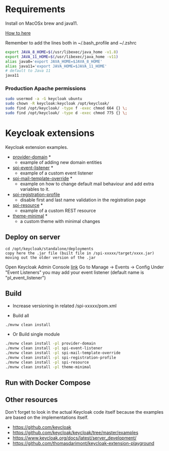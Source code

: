 # Requirements

Install on MacOSx brew and java11.

[How to here](https://devqa.io/brew-install-java/)

Remember to add the lines both in ~/.bash_profile and ~/.zshrc

``` sh
export JAVA_8_HOME=$(/usr/libexec/java_home -v1.8)
export JAVA_11_HOME=$(/usr/libexec/java_home -v11)
alias java8='export JAVA_HOME=$JAVA_8_HOME'
alias java11='export JAVA_HOME=$JAVA_11_HOME'
# default to Java 11
java11
```

### Production Apache permissions

``` sh
sudo usermod -a -G keycloak ubuntu
sudo chown -R keycloak:keycloak /opt/keycloak/
sudo find /opt/keycloak/ -type f -exec chmod 664 {} \;
sudo find /opt/keycloak/ -type d -exec chmod 775 {} \;
```

# Keycloak extensions

Keycloak extension examples.

* [provider-domain](provider-domain/README.md) *
  * example of adding new domain entities  
* [spi-event-listener](spi-event-listener/README.md) *
  * example of a custom event listener
* [spi-mail-template-override](spi-mail-template-override/README.md) *
  * example on how to change default mail behaviour and add extra variables to it.
* [spi-registration-profile](spi-registration-profile/README.md)
  * disable first and last name validation in the registration page
* [spi-resource](spi-resource/README.md) *
  * example of a custom REST resource
* [theme-minimal](theme-minimal/README.md) *
  * a custom theme with minimal changes

## Deploy on server

```
cd /opt/keycloak/standalone/deployments
copy here the .jar file (built file in /spi-xxxxx/target/xxxx.jar) moving out the older version of the .jar
```

Open Keycloak Admin Console [link](https://auth.plexus-automation.com/auth)
Go to Manage -> Events -> Config
Under "Event Listeners" you may add your event listener (default name is "pl_event_listener")


## Build

- Increase versioning in related /spi-xxxxx/pom.xml

- Build all

``` sh
./mvnw clean install
```

- Or Build single module

``` sh
./mvnw clean install -pl provider-domain
./mvnw clean install -pl spi-event-listener
./mvnw clean install -pl spi-mail-template-override
./mvnw clean install -pl spi-registration-profile
./mvnw clean install -pl spi-resource
./mvnw clean install -pl theme-minimal
```

## Run with Docker Compose

## Other resources

Don't forget to look in the actual Keycloak code itself because the examples are based on the implementations itself.

* https://github.com/keycloak
* https://github.com/keycloak/keycloak/tree/master/examples
* https://www.keycloak.org/docs/latest/server_development/
* https://github.com/thomasdarimont/keycloak-extension-playground
